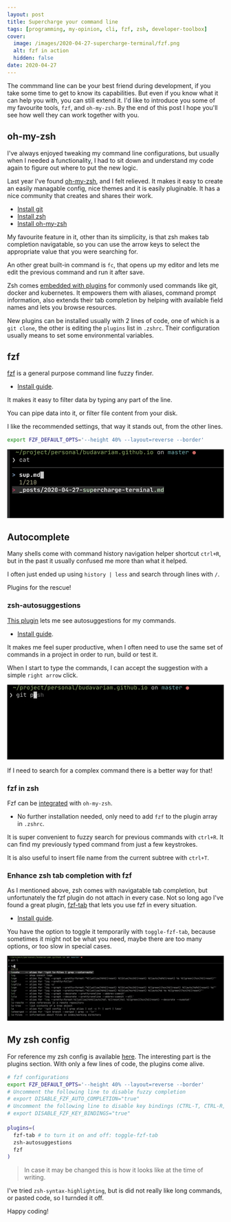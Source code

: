 ```yaml
---
layout: post
title: Supercharge your command line
tags: [programming, my-opinion, cli, fzf, zsh, developer-toolbox]
cover:
  image: /images/2020-04-27-supercharge-terminal/fzf.png
  alt: fzf in action
  hidden: false
date: 2020-04-27
---
```


The commmand line can be your best friend during development, if you take some time to get to know its capabilities.
But even if you know what it can help you with, you can still extend it.
I'd like to introduce you some of my favourite tools, `fzf`, and `oh-my-zsh`.
By the end of this post I hope you'll see how well they can work together with you.

<!--more-->

## oh-my-zsh

I've always enjoyed tweaking my command line configurations, but usually when I needed a functionality,
I had to sit down and understand my code again to figure out where to put the new logic.

Last year I've found [oh-my-zsh](https://github.com/ohmyzsh/ohmyzsh), and I felt relieved.
It makes it easy to create an easily managable config, nice themes and it is easily pluginable.
It has a nice community that creates and shares their work.

- [Install git](https://git-scm.com/book/en/v2/Getting-Started-Installing-Git)
- [Install zsh](https://github.com/ohmyzsh/ohmyzsh/wiki/Installing-ZSH)
- [Install oh-my-zsh](https://github.com/ohmyzsh/ohmyzsh#basic-installation)

My favourite feature in it, other than its simplicity, is that zsh makes tab completion navigatable,
so you can use the arrow keys to select the appropriate value that you were searching for.

An other great built-in command is `fc`, that opens up my editor and lets me edit the previous command and run it after save.

Zsh comes [embedded with plugins](https://github.com/ohmyzsh/ohmyzsh/tree/master/plugins) for commonly used commands like
git, docker and kubernetes.
It empowers them with aliases, command prompt information, also extends their tab completion by
helping with available field names and lets you browse resources.

New plugins can be installed usually with 2 lines of code, one of which is a `git clone`,
the other is editing the `plugins` list in `.zshrc`. Their configuration usually means to set some environmental variables.

## fzf

[fzf](https://github.com/junegunn/fzf) is a general purpose command line fuzzy finder.

- [Install guide](https://github.com/junegunn/fzf#installation).

It makes it easy to filter data by typing any part of the line.

You can pipe data into it, or filter file content from your disk.

I like the recommended settings, that way it stands out, from the other lines.

```bash
export FZF_DEFAULT_OPTS='--height 40% --layout=reverse --border'
```

![Fzf in action](/images/2020-04-27-supercharge-terminal/fzf.png)

## Autocomplete

Many shells come with command history navigation helper shortcut `ctrl+R`,
but in the past it usually confused me more than what it helped.

I often just ended up using `history | less` and search through lines with `/`.

Plugins for the rescue!

### zsh-autosuggestions

[This plugin](https://github.com/zsh-users/zsh-autosuggestions) lets me see autosuggestions for my commands.

- [Install guide](https://github.com/zsh-users/zsh-autosuggestions/blob/master/INSTALL.md).

It makes me feel super productive, when I often need to use the same set of commands in a project in order to run, build or test it.

When I start to type the commands, I can accept the suggestion with a simple `right arrow` click.

![Fzf-autosuggestions in action](/images/2020-04-27-supercharge-terminal/fzf-autosuggestions.png)

If I need to search for a complex command there is a better way for that!

### fzf in zsh

Fzf can be [integrated](https://github.com/ohmyzsh/ohmyzsh/tree/master/plugins/fzf) with `oh-my-zsh`.

- No further installation needed, only need to add `fzf` to the plugin array in `.zshrc`.

It is super convenient to fuzzy search for previous commands with `ctrl+R`.
It can find my previously typed command from just a few keystrokes.

It is also useful to insert file name from the current subtree with `ctrl+T`.

### Enhance zsh tab completion with fzf

As I mentioned above, zsh comes with navigatable tab completion, but unfortunately the fzf plugin do not attach in every case.
Not so long ago I've found a great plugin, [fzf-tab](https://github.com/Aloxaf/fzf-tab) that lets you use fzf in every situation.

- [Install guide](https://github.com/Aloxaf/fzf-tab#install).

You have the option to toggle it temporarily with `toggle-fzf-tab`,
because sometimes it might not be what you need, maybe there are too many options, or too slow in special cases.

![Fzf-tab in action](/images/2020-04-27-supercharge-terminal/fzf-tab.png)

## My zsh config

For reference my zsh config is available [here](https://github.com/budavariam/dotfiles/blob/master/_mac/zsh/.zshrc).
The interesting part is the plugins section.
With only a few lines of code, the plugins come alive.

```bash
# fzf configurations
export FZF_DEFAULT_OPTS='--height 40% --layout=reverse --border'
# Uncomment the following line to disable fuzzy completion
# export DISABLE_FZF_AUTO_COMPLETION="true"
# Uncomment the following line to disable key bindings (CTRL-T, CTRL-R, ALT-C)
# export DISABLE_FZF_KEY_BINDINGS="true"

plugins=(
  fzf-tab # to turn it on and off: toggle-fzf-tab
  zsh-autosuggestions
  fzf
)
```

> In case it may be changed this is how it looks like at the time of writing.

I've tried `zsh-syntax-highlighting`, but is did not really like long commands, or pasted code, so I turnded it off.

Happy coding!
